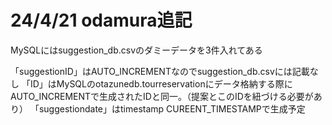 # 24/4/21 odamura追記
MySQLにはsuggestion_db.csvのダミーデータを3件入れてある

「suggestionID」はAUTO_INCREMENTなのでsuggestion_db.csvには記載なし
「ID」はMySQLのotazunedb.tourreservationにデータ格納する際にAUTO_INCREMENTで生成されたIDと同一。（提案とこのIDを紐づける必要があり）
「suggestiondate」はtimestamp CUREENT_TIMESTAMPで生成予定